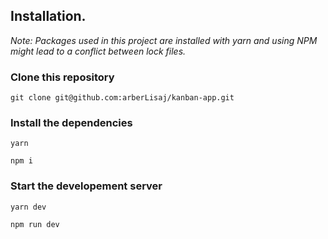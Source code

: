 ## Installation.

_Note: Packages used in this project are installed with yarn and using NPM might lead to a conflict between lock files._

### Clone this repository

```
git clone git@github.com:arberLisaj/kanban-app.git
```

### Install the dependencies

```
yarn
```

```
npm i
```

### Start the developement server

```
yarn dev
```

```
npm run dev
```
